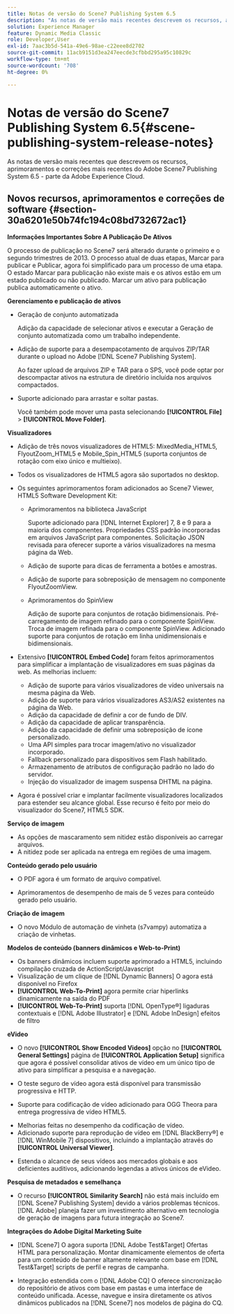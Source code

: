 ```yaml
---
title: Notas de versão do Scene7 Publishing System 6.5
description: "As notas de versão mais recentes descrevem os recursos, aprimoramentos e correções mais recentes do Adobe Scene7 Publishing System 6.5, parte da solução Adobe Experience Manager no Adobe Experience Cloud."
solution: Experience Manager
feature: Dynamic Media Classic
role: Developer,User
exl-id: 7aac3b5d-541a-49e6-98ae-c22eee8d2702
source-git-commit: 11acb9151d3ea247eecde3cfbbd295a95c10829c
workflow-type: tm+mt
source-wordcount: '708'
ht-degree: 0%

---
```


# Notas de versão do Scene7 Publishing System 6.5{#scene-publishing-system-release-notes}

As notas de versão mais recentes que descrevem os recursos, aprimoramentos e correções mais recentes do Adobe Scene7 Publishing System 6.5 - parte da Adobe Experience Cloud.

## Novos recursos, aprimoramentos e correções de software {#section-30a6201e50b74fc194c08bd732672ac1}

**Informações Importantes Sobre A Publicação De Ativos**

O processo de publicação no Scene7 será alterado durante o primeiro e o segundo trimestres de 2013. O processo atual de duas etapas, Marcar para publicar e Publicar, agora foi simplificado para um processo de uma etapa. O estado Marcar para publicação não existe mais e os ativos estão em um estado publicado ou não publicado. Marcar um ativo para publicação publica automaticamente o ativo.

**Gerenciamento e publicação de ativos**

* Geração de conjunto automatizada

   Adição da capacidade de selecionar ativos e executar a Geração de conjunto automatizada como um trabalho independente.
* Adição de suporte para a desempacotamento de arquivos ZIP/TAR durante o upload no Adobe [!DNL Scene7 Publishing System].

   Ao fazer upload de arquivos ZIP e TAR para o SPS, você pode optar por descompactar ativos na estrutura de diretório incluída nos arquivos compactados.

* Suporte adicionado para arrastar e soltar pastas.

   Você também pode mover uma pasta selecionando **[!UICONTROL File]** > **[!UICONTROL Move Folder]**.

**Visualizadores**

* Adição de três novos visualizadores de HTML5: MixedMedia_HTML5, FlyoutZoom_HTML5 e Mobile_Spin_HTML5 (suporta conjuntos de rotação com eixo único e multieixo).

<!-- 
  [More information](http://help.adobe.com/en_US/scene7/using/WS6E593DEA-7D81-4cd6-84B0-85E8BB274176.html#WS1c46793299cf21d77e926d1613177f0a020-8000.html).  -->
* Todos os visualizadores de HTML5 agora são suportados no desktop.

<!--   [More information](http://help.adobe.com/en_US/scene7/using/WS6E593DEA-7D81-4cd6-84B0-85E8BB274176.html#WS1c46793299cf21d77e926d1613177f0a020-8000.html). -->
* Os seguintes aprimoramentos foram adicionados ao Scene7 Viewer, HTML5 Software Development Kit:

   * Aprimoramentos na biblioteca JavaScript

      Suporte adicionado para [!DNL Internet Explorer] 7, 8 e 9 para a maioria dos componentes. Propriedades CSS padrão incorporadas em arquivos JavaScript para componentes. Solicitação JSON revisada para oferecer suporte a vários visualizadores na mesma página da Web.

   * Adição de suporte para dicas de ferramenta a botões e amostras.
   * Adição de suporte para sobreposição de mensagem no componente FlyoutZoomView.
   * Aprimoramentos do SpinView

      Adição de suporte para conjuntos de rotação bidimensionais. Pré-carregamento de imagem refinado para o componente SpinView. Troca de imagem refinada para o componente SpinView. Adicionado suporte para conjuntos de rotação em linha unidimensionais e bidimensionais.

* Extensivo **[!UICONTROL Embed Code]** foram feitos aprimoramentos para simplificar a implantação de visualizadores em suas páginas da web. As melhorias incluem:

   * Adição de suporte para vários visualizadores de vídeo universais na mesma página da Web.
   * Adição de suporte para vários visualizadores AS3/AS2 existentes na página da Web.
   * Adição da capacidade de definir a cor de fundo de DIV.
   * Adição da capacidade de aplicar transparência.
   * Adição da capacidade de definir uma sobreposição de ícone personalizado.
   * Uma API simples para trocar imagem/ativo no visualizador incorporado.
   * Fallback personalizado para dispositivos sem Flash habilitado.
   * Armazenamento de atributos de configuração padrão no lado do servidor.
   * Injeção do visualizador de imagem suspensa DHTML na página.

* Agora é possível criar e implantar facilmente visualizadores localizados para estender seu alcance global. Esse recurso é feito por meio do visualizador do Scene7, HTML5 SDK.

**Serviço de imagem**

* As opções de mascaramento sem nitidez estão disponíveis ao carregar arquivos.
* A nitidez pode ser aplicada na entrega em regiões de uma imagem.

**Conteúdo gerado pelo usuário**

* O PDF agora é um formato de arquivo compatível.

<!--   [More information](http://help.adobe.com/en_US/scene7/using/WSe8b0455615e2dc47-2df907a712f31201b35-8000.html).  -->
* Aprimoramentos de desempenho de mais de 5 vezes para conteúdo gerado pelo usuário.

**Criação de imagem**

* O novo Módulo de automação de vinheta (s7vampy) automatiza a criação de vinhetas.

**Modelos de conteúdo (banners dinâmicos e Web-to-Print)**

* Os banners dinâmicos incluem suporte aprimorado a HTML5, incluindo compilação cruzada de ActionScript/Javascript
* Visualização de um clique de [!DNL Dynamic Banners] O agora está disponível no Firefox
* **[!UICONTROL Web-To-Print]** agora permite criar hiperlinks dinamicamente na saída do PDF
* **[!UICONTROL Web-To-Print]** suporta [!DNL OpenType®] ligaduras contextuais e [!DNL Adobe Illustrator] e [!DNL Adobe InDesign] efeitos de filtro

**eVideo**

* O novo **[!UICONTROL Show Encoded Videos]** opção no **[!UICONTROL General Settings]** página de **[!UICONTROL Application Setup]** significa que agora é possível consolidar ativos de vídeo em um único tipo de ativo para simplificar a pesquisa e a navegação.

<!--   [More information](http://help.adobe.com/en_US/scene7/using/WSCCBA9D3A-06A3-4f29-AF6B-36CBB2A655F1.html).  -->

* O teste seguro de vídeo agora está disponível para transmissão progressiva e HTTP.

<!--   [More information](http://help.adobe.com/en_US/scene7/using/WSd968ca97bf01df72-5efde3a123268dd80f5-8000.html). -->
* Suporte para codificação de vídeo adicionado para OGG Theora para entrega progressiva de vídeo HTML5.

<!--   [More information](http://help.adobe.com/en_US/scene7/using/WSE86ACF2B-BD50-4c48-A1D7-9CD4405B62D0.html#WS1c46793299cf21d7-39fae9c1131ba8968f7-7fff.html). -->
* Melhorias feitas no desempenho da codificação de vídeo.
* Adicionado suporte para reprodução de vídeo em [!DNL BlackBerry®] e [!DNL WinMobile 7] dispositivos, incluindo a implantação através do **[!UICONTROL Universal Viewer]**.

<!--   [More information](http://help.adobe.com/en_US/scene7/using/WS6E593DEA-7D81-4cd6-84B0-85E8BB274176.html#WS1c46793299cf21d77e926d1613177f0a020-8000.html) or the [eVideo chapter](http://help.adobe.com/en_US/scene7/using/WS53492AE1-6029-45d8-BF80-F4B5CF33EB08.html). -->

* Estenda o alcance de seus vídeos aos mercados globais e aos deficientes auditivos, adicionando legendas a ativos únicos de eVideo.

<!--   See [More information](http://help.adobe.com/en_US/scene7/using/WS98ca2e6790647c06-6f6f53e137b959f094-8000.html). -->

**Pesquisa de metadados e semelhança**

* O recurso **[!UICONTROL Similarity Search]** não está mais incluído em [!DNL Scene7 Publishing System] devido a vários problemas técnicos. [!DNL Adobe] planeja fazer um investimento alternativo em tecnologia de geração de imagens para futura integração ao Scene7.

**Integrações do Adobe Digital Marketing Suite**

* [!DNL Scene7] O agora suporta [!DNL Adobe Test&Target] Ofertas HTML para personalização. Montar dinamicamente elementos de oferta para um conteúdo de banner altamente relevante com base em [!DNL Test&Target] scripts de perfil e regras de campanha.

* Integração estendida com o [!DNL Adobe CQ] O oferece sincronização do repositório de ativos com base em pastas e uma interface de conteúdo unificada. Acesse, navegue e insira diretamente os ativos dinâmicos publicados na [!DNL Scene7] nos modelos de página do CQ.
